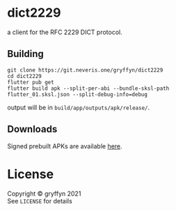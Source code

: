 # dict2229

a client for the RFC 2229 DICT protocol.

## Building
```
git clone https://git.neveris.one/gryffyn/dict2229
cd dict2229
flutter pub get
flutter build apk --split-per-abi --bundle-sksl-path flutter_01.sksl.json --split-debug-info=debug
```

output will be in `build/app/outputs/apk/release/`.

## Downloads

Signed prebuilt APKs are available [here](https://neveris.one/build/dict2229/README.html).

# License
Copyright © gryffyn 2021  
See `LICENSE` for details